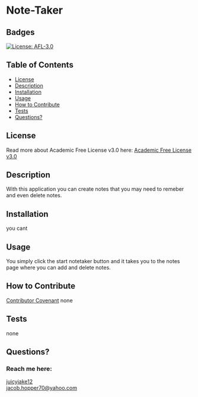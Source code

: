 # Note-Taker
  ## Badges
  [![License: AFL-3.0](https://img.shields.io/badge/License-AFL--3.0-lightgrey.svg)](https://opensource.org/licenses/AFL-3.0)
 
  ## Table of Contents

  * [License](#license)
  * [Description](#description)
  * [Installation](#installation)
  * [Usage](#usage)
  * [How to Contribute](#how-to-contribute)
  * [Tests](#tests)
  * [Questions?](#questions)
  
  ## License
  Read more about Academic Free License v3.0 here:
  [Academic Free License v3.0](https://opensource.org/licenses/AFL-3.0)
  
  ## Description
  With this application you can create notes that you may need to remeber and even delete notes.
 
  ## Installation
  you cant
  
  ## Usage
  You simply click the start notetaker button and it takes you to the notes page where you can add and delete notes.
  
  ## How to Contribute
  [Contributor Covenant](https://www.contributor-covenant.org/) 
  none
 
  ## Tests
  none
  
  ## Questions?
  ### Reach me here: 
  [juicyjake12](https://github.com/juicyjake12)  
  jacob.hopper70@yahoo.com
